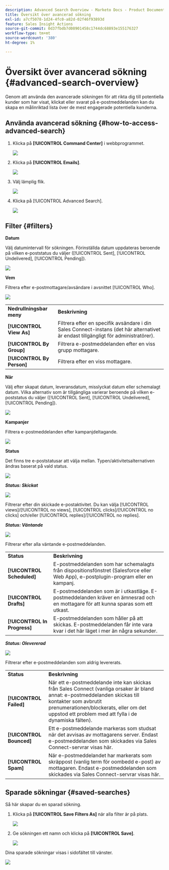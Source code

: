 ```yaml
---
description: Advanced Search Overview - Marketo Docs - Product Documentation
title: Översikt över avancerad sökning
exl-id: a7cf5078-1d24-4fc0-a82d-02f46f93893d
feature: Sales Insight Actions
source-git-commit: 0d37fbdb7d08901458c1744dc68893e155176327
workflow-type: tm+mt
source-wordcount: '380'
ht-degree: 1%

---
```


# Översikt över avancerad sökning {#advanced-search-overview}

Genom att använda den avancerade sökningen för att rikta dig till potentiella kunder som har visat, klickat eller svarat på e-postmeddelanden kan du skapa en målinriktad lista över de mest engagerade potentiella kunderna.

## Använda avancerad sökning {#how-to-access-advanced-search}

1. Klicka på **[!UICONTROL Command Center]** i webbprogrammet.

   ![](assets/advanced-search-overview-1.png)

1. Klicka på **[!UICONTROL Emails]**.

   ![](assets/advanced-search-overview-2.png)

1. Välj lämplig flik.

   ![](assets/advanced-search-overview-3.png)

1. Klicka på [!UICONTROL Advanced Search].

   ![](assets/advanced-search-overview-4.png)

## Filter {#filters}

**Datum**

Välj datumintervall för sökningen. Förinställda datum uppdateras beroende på vilken e-poststatus du väljer ([!UICONTROL Sent], [!UICONTROL Undelivered], [!UICONTROL Pending]).

![](assets/advanced-search-overview-5.png)

**Vem**

Filtrera efter e-postmottagare/avsändare i avsnittet [!UICONTROL Who].

![](assets/advanced-search-overview-6.png)

<table>
 <tr>
  <td><strong>Nedrullningsbar meny</strong></td>
  <td><strong>Beskrivning</strong></td>
 </tr>
 <tr>
  <td><strong>[!UICONTROL View As]</strong></td>
  <td>Filtrera efter en specifik avsändare i din Sales Connect-instans (det här alternativet är endast tillgängligt för administratörer).</td>
 </tr>
 <tr>
  <td><strong>[!UICONTROL By Group]</strong></td>
  <td>Filtrera e-postmeddelanden efter en viss grupp mottagare.</td>
 </tr>
 <tr>
  <td><strong>[!UICONTROL By Person]</strong></td>
  <td>Filtrera efter en viss mottagare.</td>
 </tr>
</table>

**När**

Välj efter skapat datum, leveransdatum, misslyckat datum eller schemalagt datum. Vilka alternativ som är tillgängliga varierar beroende på vilken e-poststatus du väljer ([!UICONTROL Sent], [!UICONTROL Undelivered], [!UICONTROL Pending]).

![](assets/advanced-search-overview-7.png)

**Kampanjer**

Filtrera e-postmeddelanden efter kampanjdeltagande.

![](assets/advanced-search-overview-8.png)

**Status**

Det finns tre e-poststatusar att välja mellan. Typen/aktivitetsalternativen ändras baserat på vald status.

![](assets/advanced-search-overview-9.png)

_**Status: Skickat**_

![](assets/advanced-search-overview-10.png)

Filtrerar efter din skickade e-postaktivitet. Du kan välja [!UICONTROL views]/[!UICONTROL no views], [!UICONTROL clicks]/[!UICONTROL no clicks] och/eller [!UICONTROL replies]/[!UICONTROL no replies].

_**Status: Väntande**_

![](assets/advanced-search-overview-11.png)

Filtrerar efter alla väntande e-postmeddelanden.

<table>
 <tr>
  <td><strong>Status</strong></td>
  <td><strong>Beskrivning</strong></td>
 </tr>
 <tr>
  <td><strong>[!UICONTROL Scheduled]</strong></td>
  <td>E-postmeddelanden som har schemalagts från dispositionsfönstret (Salesforce eller Web App), e-postplugin-program eller en kampanj.</td>
 </tr>
 <tr>
  <td><strong>[!UICONTROL Drafts]</strong></td>
  <td>E-postmeddelanden som är i utkastläge. E-postmeddelanden kräver en ämnesrad och en mottagare för att kunna sparas som ett utkast.</td>
 </tr>
 <tr>
  <td><strong>[!UICONTROL In Progress]</strong></td>
  <td>E-postmeddelanden som håller på att skickas. E-postmeddelanden får inte vara kvar i det här läget i mer än några sekunder.</td>
 </tr>
</table>

_**Status: Olevererad**_

![](assets/advanced-search-overview-12.png)

Filtrerar efter e-postmeddelanden som aldrig levererats.

<table>
 <tr>
  <td><strong>Status</strong></td>
  <td><strong>Beskrivning</strong></td>
 </tr>
 <tr>
  <td><strong>[!UICONTROL Failed]</strong></td>
  <td>När ett e-postmeddelande inte kan skickas från Sales Connect (vanliga orsaker är bland annat: e-postmeddelanden skickas till kontakter som avbrutit prenumerationen/blockerats, eller om det uppstod ett problem med att fylla i de dynamiska fälten).</td>
 </tr>
 <tr>
  <td><strong>[!UICONTROL Bounced]</strong></td>
  <td>Ett e-postmeddelande markeras som studsat när det avvisas av mottagarens server. Endast e-postmeddelanden som skickades via Sales Connect-servrar visas här.</td>
 </tr>
 <tr>
  <td><strong>[!UICONTROL Spam]</strong></td>
  <td>När e-postmeddelandet har markerats som skräppost (vanlig term för oombedd e-post) av mottagaren. Endast e-postmeddelanden som skickades via Sales Connect-servrar visas här.</td>
 </tr>
</table>

## Sparade sökningar {#saved-searches}

Så här skapar du en sparad sökning.

1. Klicka på **[!UICONTROL Save Filters As]** när alla filter är på plats.

   ![](assets/advanced-search-overview-13.png)

1. Ge sökningen ett namn och klicka på **[!UICONTROL Save]**.

   ![](assets/advanced-search-overview-14.png)

Dina sparade sökningar visas i sidofältet till vänster.

![](assets/advanced-search-overview-15.png)
